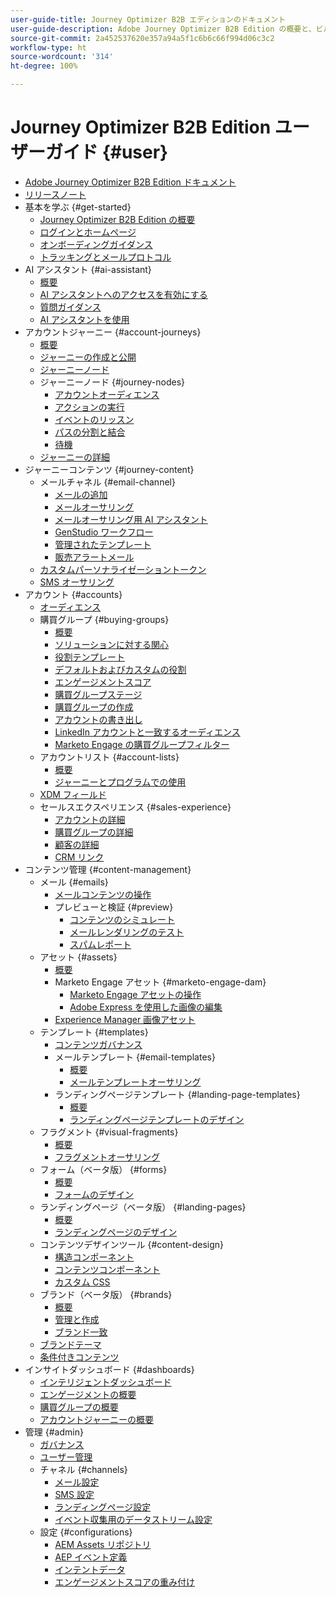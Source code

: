 ```yaml
---
user-guide-title: Journey Optimizer B2B エディションのドキュメント
user-guide-description: Adobe Journey Optimizer B2B Edition の概要と、ビルトインの生成 AI と業界最先端の自動化機能を使用して、アカウントと購買グループのジャーニーを調整する方法について説明します。
source-git-commit: 2a452537620e357a94a5f1c6b6c66f994d06c3c2
workflow-type: ht
source-wordcount: '314'
ht-degree: 100%

---
```



# Journey Optimizer B2B Edition ユーザーガイド {#user}

+ [Adobe Journey Optimizer B2B Edition ドキュメント](guide-overview.md)
+ [リリースノート](./release-notes/release-notes.md)
+ 基本を学ぶ {#get-started}
   + [Journey Optimizer B2B Edition の概要](about-journey-optimizer-b2b-edition.md)
   + [ログインとホームページ](home-page.md)
   + [オンボーディングガイダンス](./start/get-started.md)
   + [トラッキングとメールプロトコル](./start/email-protocols.md)
+ AI アシスタント {#ai-assistant}
   + [概要](./ai-assistant/ai-assistant-overview.md)
   + [AI アシスタントへのアクセスを有効にする](./ai-assistant/enable-ai-assistant-access.md)
   + [質問ガイダンス](./ai-assistant/question-guidance.md)
   + [AI アシスタントを使用](./ai-assistant/use-ai-assistant.md)
+ アカウントジャーニー {#account-journeys}
   + [概要](./journeys/journey-overview.md)
   + [ジャーニーの作成と公開](./journeys/create-publish-journey.md)
   + [ジャーニーノード](./journeys/journey-nodes.md)
   + ジャーニーノード {#journey-nodes}
      + [アカウントオーディエンス](./journeys/account-audience-nodes.md)
      + [アクションの実行](./journeys/action-nodes.md)
      + [イベントのリッスン](./journeys/listen-for-event-nodes.md)
      + [パスの分割と結合](./journeys/split-merge-paths-nodes.md)
      + [待機](./journeys/wait-nodes.md)
   + [ジャーニーの詳細](./journeys/journey-details.md)
+ ジャーニーコンテンツ {#journey-content}
   + メールチャネル {#email-channel}
      + [メールの追加](./content/add-email.md)
      + [メールオーサリング](./content/email-authoring.md)
      + [メールオーサリング用 AI アシスタント](./content/ai-assistant-emails.md)
      + [GenStudio ワークフロー](./content/genstudio-email-workflow.md)
      + [管理されたテンプレート](./content/email-authoring-governance.md)
      + [販売アラートメール](./content/sales-alert-email.md)
   + [カスタムパーソナライゼーショントークン](./content/personalization-my-tokens.md)
   + [SMS オーサリング](./content/sms-authoring.md)
+ アカウント {#accounts}
   + [オーディエンス](./audiences/account-audience-overview.md)
   + 購買グループ {#buying-groups}
      + [概要](./buying-groups/buying-groups-overview.md)
      + [ソリューションに対する関心](./buying-groups/solution-interests.md)
      + [役割テンプレート](./buying-groups/buying-groups-role-templates.md)
      + [デフォルトおよびカスタムの役割](./buying-groups/default-custom-roles.md)
      + [エンゲージメントスコア](./buying-groups/engagement-scores.md)
      + [購買グループステージ](./buying-groups/buying-group-stages.md)
      + [購買グループの作成](./buying-groups/buying-groups-create.md)
      + [アカウントの書き出し](./audiences/account-list-export.md)
      + [LinkedIn アカウントと一致するオーディエンス](./data/linkedin-account-matched-audiences.md)
      + [Marketo Engage の購買グループフィルター](./buying-groups/marketo-engage-smart-list-buying-group-filters.md)
   + アカウントリスト {#account-lists}
      + [概要](./accounts/account-lists.md)
      + [ジャーニーとプログラムでの使用](./accounts/account-lists-journeys.md)
   + [XDM フィールド](./data/field-mapping.md)
   + セールスエクスペリエンス {#sales-experience}
      + [アカウントの詳細](./accounts/account-details.md)
      + [購買グループの詳細](./buying-groups/buying-group-details.md)
      + [顧客の詳細](./accounts/person-details.md)
      + [CRM リンク](./accounts/crm-linking.md)
+ コンテンツ管理 {#content-management}
   + メール {#emails}
      + [メールコンテンツの操作](./content/emails-list.md)
      + プレビューと検証 {#preview}
         + [コンテンツのシミュレート](./content/email-simulate-content.md)
         + [メールレンダリングのテスト](./content/email-test-rendering.md)
         + [スパムレポート](./content/email-spam-report.md)
   + アセット {#assets}
      + [概要](./content/assets-overview.md)
      + Marketo Engage アセット {#marketo-engage-dam}
         + [Marketo Engage アセットの操作](./content/marketo-engage-design-studio.md)
         + [Adobe Express を使用した画像の編集](./content/image-edit-adobe-express.md)
      + [Experience Manager 画像アセット](./content/aem-assets.md)
   + テンプレート {#templates}
      + [コンテンツガバナンス](./content/template-content-governance.md)
      + メールテンプレート {#email-templates}
         + [概要](./content/email-templates.md)
         + [メールテンプレートオーサリング](./content/email-template-authoring.md)
      + ランディングページテンプレート {#landing-page-templates}
         + [概要](./content/landing-page-templates.md)
         + [ランディングページテンプレートのデザイン](./content/landing-page-template-design.md)
   + フラグメント {#visual-fragments}
      + [概要](./content/fragments.md)
      + [フラグメントオーサリング](./content/fragment-authoring.md)
   + フォーム（ベータ版） {#forms}
      + [概要](./content/forms.md)
      + [フォームのデザイン](./content/form-design.md)
   + ランディングページ（ベータ版） {#landing-pages}
      + [概要](./content/landing-pages.md)
      + [ランディングページのデザイン](./content/landing-page-design.md)
   + コンテンツデザインツール {#content-design}
      + [構造コンポーネント](./content/structure-components.md)
      + [コンテンツコンポーネント](./content/content-components.md)
      + [カスタム CSS](./content/design-custom-css.md)
   + ブランド（ベータ版） {#brands}
      + [概要](./content/brands-overview.md)
      + [管理と作成](./content/brands-manage-create.md)
      + [ブランド一致](./content/brand-alignment.md)
   + [ブランドテーマ](./content/brand-themes.md)
   + [条件付きコンテンツ](./content/conditional-content.md)
+ インサイトダッシュボード {#dashboards}
   + [インテリジェントダッシュボード](./dashboards/intelligent-dashboard.md)
   + [エンゲージメントの概要](./dashboards/engagement-dashboard.md)
   + [購買グループの概要](./dashboards/buying-groups-dashboard.md)
   + [アカウントジャーニーの概要](./dashboards/journeys-dashboard.md)
+ 管理 {#admin}
   + [ガバナンス](./admin/governance.md)
   + [ユーザー管理](./admin/user-management.md)
   + チャネル {#channels}
      + [メール設定](./admin/configure-channels-emails.md)
      + [SMS 設定](./admin/configure-channels-sms.md)
      + [ランディングページ設定](./admin/landing-page-settings.md)
      + [イベント収集用のデータストリーム設定](./data/aep-event-collection.md)
   + 設定 {#configurations}
      + [AEM Assets リポジトリ](./admin/configure-aem-repositories.md)
      + [AEP イベント定義](./admin/configure-aep-events.md)
      + [インテントデータ](./admin/intent-data.md)
      + [エンゲージメントスコアの重み付け](./admin/engagement-score-weighting.md)